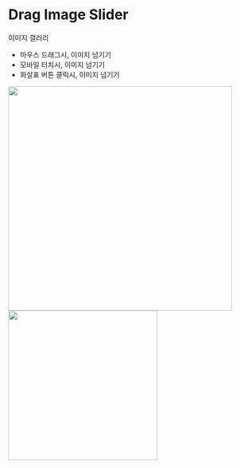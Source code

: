 ﻿# Drag Image Slider
이미지 갤러리

- 마우스 드래그시, 이미지 넘기기
- 모바일 터치시, 이미지 넘기기
- 화살표 버튼 클릭시, 이미지 넘기기
<div>
  <img src="https://user-images.githubusercontent.com/20849970/205169710-cb16cefc-7700-42e3-8a56-1fc58623888c.png" width="450"/>
  <img src="https://user-images.githubusercontent.com/20849970/205169720-13e0c745-3529-4aa1-9060-218045ad96ed.png" width="300"/>
</div>
